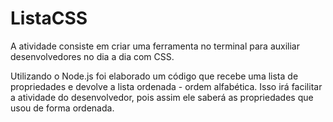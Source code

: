 # ListaCSS

A atividade consiste em criar uma ferramenta no terminal para auxiliar desenvolvedores no dia a dia com CSS.

Utilizando o Node.js foi elaborado um código que recebe uma lista de propriedades e devolve a lista ordenada - ordem alfabética.
Isso irá facilitar a atividade do desenvolvedor, pois assim ele saberá as propriedades que usou de forma ordenada.
